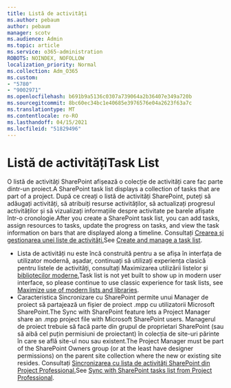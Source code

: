 ```yaml
---
title: Listă de activități
ms.author: pebaum
author: pebaum
manager: scotv
ms.audience: Admin
ms.topic: article
ms.service: o365-administration
ROBOTS: NOINDEX, NOFOLLOW
localization_priority: Normal
ms.collection: Adm_O365
ms.custom:
- "5780"
- "9002971"
ms.openlocfilehash: b691b9a5136c0307a739064a2b36407e349a720b
ms.sourcegitcommit: 8bc60ec34bc1e40685e3976576e04a2623f63a7c
ms.translationtype: MT
ms.contentlocale: ro-RO
ms.lasthandoff: 04/15/2021
ms.locfileid: "51829496"
---
```

# <a name="task-list"></a><span data-ttu-id="2a2b0-102">Listă de activități</span><span class="sxs-lookup"><span data-stu-id="2a2b0-102">Task List</span></span>

<span data-ttu-id="2a2b0-103">O listă de activități SharePoint afișează o colecție de activități care fac parte dintr-un proiect.</span><span class="sxs-lookup"><span data-stu-id="2a2b0-103">A SharePoint task list displays a collection of tasks that are part of a project.</span></span> <span data-ttu-id="2a2b0-104">După ce creați o listă de activități SharePoint, puteți să adăugați activități, să atribuiți resurse activităților, să actualizați progresul activităților și să vizualizați informațiile despre activitate pe barele afișate într-o cronologie.</span><span class="sxs-lookup"><span data-stu-id="2a2b0-104">After you create a SharePoint task list, you can add tasks, assign resources to tasks, update the progress on tasks, and view the task information on bars that are displayed along a timeline.</span></span> <span data-ttu-id="2a2b0-105">Consultați [Crearea și gestionarea unei liste de activități.](https://support.microsoft.com/office/466ad207-46fd-4c77-9af1-41bc23cec21a)</span><span class="sxs-lookup"><span data-stu-id="2a2b0-105">See [Create and manage a task list](https://support.microsoft.com/office/466ad207-46fd-4c77-9af1-41bc23cec21a).</span></span>  

-   <span data-ttu-id="2a2b0-106">Lista de activități nu este încă construită pentru a se afișa în interfața de utilizator modernă, așadar, continuați să utilizați experiența clasică pentru listele de activități, consultați Maximizarea utilizării listelor și [bibliotecilor moderne.](https://docs.microsoft.com/sharepoint/dev/transform/modernize-userinterface-lists-and-libraries)</span><span class="sxs-lookup"><span data-stu-id="2a2b0-106">Task list is not yet built to show up in modern user interface, so please continue to use classic experience for task lists, see [Maximize use of modern lists and libraries](https://docs.microsoft.com/sharepoint/dev/transform/modernize-userinterface-lists-and-libraries).</span></span>
-   <span data-ttu-id="2a2b0-107">Caracteristica Sincronizare cu SharePoint permite unui Manager de proiect să partajează un fișier de proiect .mpp cu utilizatorii Microsoft SharePoint.</span><span class="sxs-lookup"><span data-stu-id="2a2b0-107">The Sync with SharePoint feature lets a Project Manager share an .mpp project file with Microsoft SharePoint users.</span></span> <span data-ttu-id="2a2b0-108">Managerul de proiect trebuie să facă parte din grupul de proprietari SharePoint (sau să aibă cel puțin permisiuni de proiectant) în colecția de site-uri părinte în care se află site-ul nou sau existent.</span><span class="sxs-lookup"><span data-stu-id="2a2b0-108">The Project Manager must be part of the SharePoint Owners group (or at the least have designer permissions) on the parent site collection where the new or existing site resides.</span></span> <span data-ttu-id="2a2b0-109">Consultați [Sincronizarea cu lista de activități SharePoint din Project Professional.](https://docs.microsoft.com/office/troubleshoot/project/sync-with-tasks-from-project)</span><span class="sxs-lookup"><span data-stu-id="2a2b0-109">See [Sync with SharePoint tasks list from Project Professional](https://docs.microsoft.com/office/troubleshoot/project/sync-with-tasks-from-project).</span></span>